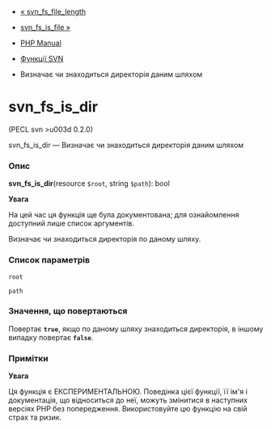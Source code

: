 - [« svn_fs_file_length](function.svn-fs-file-length.md)
- [svn_fs_is_file »](function.svn-fs-is-file.md)

- [PHP Manual](index.md)
- [Функції SVN](ref.svn.md)
- Визначає чи знаходиться директорія даним шляхом

# svn_fs_is_dir

(PECL svn \>u003d 0.2.0)

svn_fs_is_dir — Визначає чи знаходиться директорія даним шляхом

### Опис

**svn_fs_is_dir**(resource `$root`, string `$path`): bool

**Увага**

На цей час ця функція ще була документована; для
ознайомлення доступний лише список аргументів.

Визначає чи знаходиться директорія по даному шляху.

### Список параметрів

`root`

`path`

### Значення, що повертаються

Повертає **`true`**, якщо по даному шляху знаходиться директорія,
в іншому випадку повертає **`false`**.

### Примітки

**Увага**

Ця функція є ЕКСПЕРИМЕНТАЛЬНОЮ. Поведінка цієї функції, її ім'я
і документація, що відноситься до неї, можуть змінитися в наступних версіях
PHP без попередження. Використовуйте цю функцію на свій страх та ризик.
